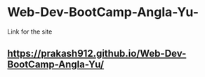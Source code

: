 # Web-Dev-BootCamp-Angla-Yu-

Link for the site
## https://prakash912.github.io/Web-Dev-BootCamp-Angla-Yu/
